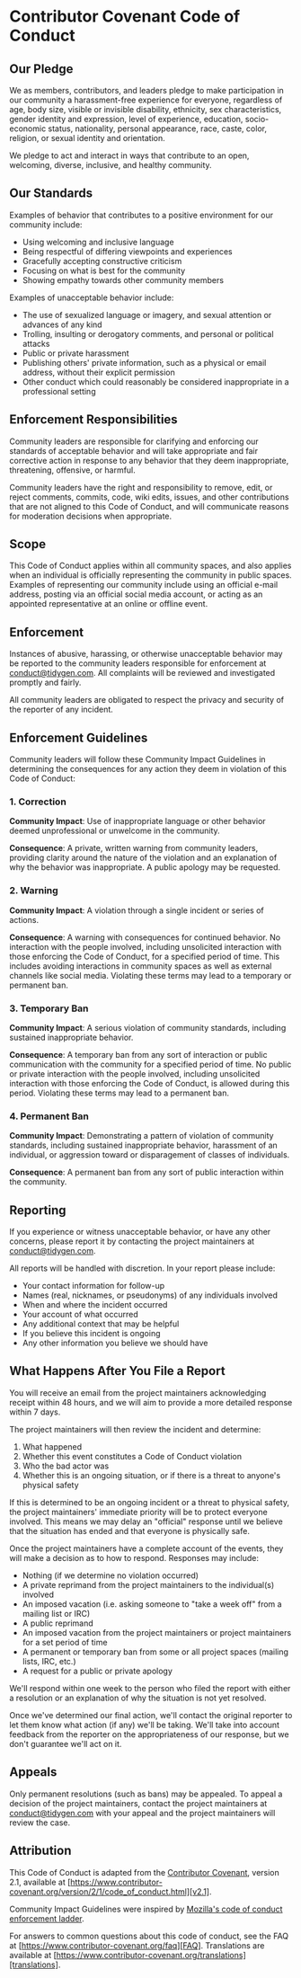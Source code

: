 # Contributor Covenant Code of Conduct

## Our Pledge

We as members, contributors, and leaders pledge to make participation in our community a harassment-free experience for everyone, regardless of age, body size, visible or invisible disability, ethnicity, sex characteristics, gender identity and expression, level of experience, education, socio-economic status, nationality, personal appearance, race, caste, color, religion, or sexual identity and orientation.

We pledge to act and interact in ways that contribute to an open, welcoming, diverse, inclusive, and healthy community.

## Our Standards

Examples of behavior that contributes to a positive environment for our community include:

* Using welcoming and inclusive language
* Being respectful of differing viewpoints and experiences
* Gracefully accepting constructive criticism
* Focusing on what is best for the community
* Showing empathy towards other community members

Examples of unacceptable behavior include:

* The use of sexualized language or imagery, and sexual attention or advances of any kind
* Trolling, insulting or derogatory comments, and personal or political attacks
* Public or private harassment
* Publishing others' private information, such as a physical or email address, without their explicit permission
* Other conduct which could reasonably be considered inappropriate in a professional setting

## Enforcement Responsibilities

Community leaders are responsible for clarifying and enforcing our standards of acceptable behavior and will take appropriate and fair corrective action in response to any behavior that they deem inappropriate, threatening, offensive, or harmful.

Community leaders have the right and responsibility to remove, edit, or reject comments, commits, code, wiki edits, issues, and other contributions that are not aligned to this Code of Conduct, and will communicate reasons for moderation decisions when appropriate.

## Scope

This Code of Conduct applies within all community spaces, and also applies when an individual is officially representing the community in public spaces. Examples of representing our community include using an official e-mail address, posting via an official social media account, or acting as an appointed representative at an online or offline event.

## Enforcement

Instances of abusive, harassing, or otherwise unacceptable behavior may be reported to the community leaders responsible for enforcement at [conduct@tidygen.com](mailto:conduct@tidygen.com). All complaints will be reviewed and investigated promptly and fairly.

All community leaders are obligated to respect the privacy and security of the reporter of any incident.

## Enforcement Guidelines

Community leaders will follow these Community Impact Guidelines in determining the consequences for any action they deem in violation of this Code of Conduct:

### 1. Correction

**Community Impact**: Use of inappropriate language or other behavior deemed unprofessional or unwelcome in the community.

**Consequence**: A private, written warning from community leaders, providing clarity around the nature of the violation and an explanation of why the behavior was inappropriate. A public apology may be requested.

### 2. Warning

**Community Impact**: A violation through a single incident or series of actions.

**Consequence**: A warning with consequences for continued behavior. No interaction with the people involved, including unsolicited interaction with those enforcing the Code of Conduct, for a specified period of time. This includes avoiding interactions in community spaces as well as external channels like social media. Violating these terms may lead to a temporary or permanent ban.

### 3. Temporary Ban

**Community Impact**: A serious violation of community standards, including sustained inappropriate behavior.

**Consequence**: A temporary ban from any sort of interaction or public communication with the community for a specified period of time. No public or private interaction with the people involved, including unsolicited interaction with those enforcing the Code of Conduct, is allowed during this period. Violating these terms may lead to a permanent ban.

### 4. Permanent Ban

**Community Impact**: Demonstrating a pattern of violation of community standards, including sustained inappropriate behavior, harassment of an individual, or aggression toward or disparagement of classes of individuals.

**Consequence**: A permanent ban from any sort of public interaction within the community.

## Reporting

If you experience or witness unacceptable behavior, or have any other concerns, please report it by contacting the project maintainers at [conduct@tidygen.com](mailto:conduct@tidygen.com).

All reports will be handled with discretion. In your report please include:

- Your contact information for follow-up
- Names (real, nicknames, or pseudonyms) of any individuals involved
- When and where the incident occurred
- Your account of what occurred
- Any additional context that may be helpful
- If you believe this incident is ongoing
- Any other information you believe we should have

## What Happens After You File a Report

You will receive an email from the project maintainers acknowledging receipt within 48 hours, and we will aim to provide a more detailed response within 7 days.

The project maintainers will then review the incident and determine:

1. What happened
2. Whether this event constitutes a Code of Conduct violation
3. Who the bad actor was
4. Whether this is an ongoing situation, or if there is a threat to anyone's physical safety

If this is determined to be an ongoing incident or a threat to physical safety, the project maintainers' immediate priority will be to protect everyone involved. This means we may delay an "official" response until we believe that the situation has ended and that everyone is physically safe.

Once the project maintainers have a complete account of the events, they will make a decision as to how to respond. Responses may include:

- Nothing (if we determine no violation occurred)
- A private reprimand from the project maintainers to the individual(s) involved
- An imposed vacation (i.e. asking someone to "take a week off" from a mailing list or IRC)
- A public reprimand
- An imposed vacation from the project maintainers or project maintainers for a set period of time
- A permanent or temporary ban from some or all project spaces (mailing lists, IRC, etc.)
- A request for a public or private apology

We'll respond within one week to the person who filed the report with either a resolution or an explanation of why the situation is not yet resolved.

Once we've determined our final action, we'll contact the original reporter to let them know what action (if any) we'll be taking. We'll take into account feedback from the reporter on the appropriateness of our response, but we don't guarantee we'll act on it.

## Appeals

Only permanent resolutions (such as bans) may be appealed. To appeal a decision of the project maintainers, contact the project maintainers at [conduct@tidygen.com](mailto:conduct@tidygen.com) with your appeal and the project maintainers will review the case.

## Attribution

This Code of Conduct is adapted from the [Contributor Covenant][homepage], version 2.1, available at [https://www.contributor-covenant.org/version/2/1/code_of_conduct.html][v2.1].

Community Impact Guidelines were inspired by [Mozilla's code of conduct enforcement ladder][Mozilla CoC].

For answers to common questions about this code of conduct, see the FAQ at [https://www.contributor-covenant.org/faq][FAQ]. Translations are available at [https://www.contributor-covenant.org/translations][translations].

[homepage]: https://www.contributor-covenant.org
[v2.1]: https://www.contributor-covenant.org/version/2/1/code_of_conduct.html
[Mozilla CoC]: https://github.com/mozilla/diversity
[FAQ]: https://www.contributor-covenant.org/faq
[translations]: https://www.contributor-covenant.org/translations
